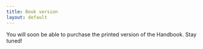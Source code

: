 ```yaml
---
title: Book version
layout: default
---
```


You will soon be able to purchase the printed version of the Handbook. Stay tuned!